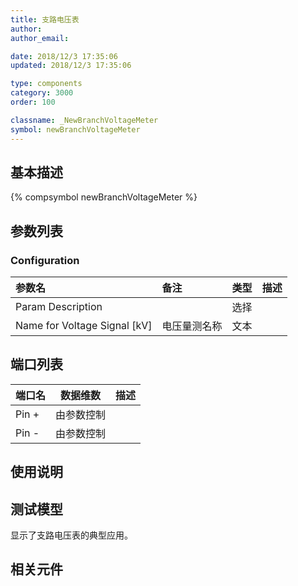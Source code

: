 ```yaml
---
title: 支路电压表
author: 
author_email:

date: 2018/12/3 17:35:06
updated: 2018/12/3 17:35:06

type: components
category: 3000
order: 100

classname: _NewBranchVoltageMeter
symbol: newBranchVoltageMeter
---
```

## 基本描述
{% compsymbol newBranchVoltageMeter %}

## 参数列表
### Configuration
| 参数名 | 备注 | 类型 | 描述 |
| :--- | :--- | :--: | :--- |
| Param Description |  | 选择 |  |
| Name for Voltage Signal \[kV\] | 电压量测名称 | 文本 |  |


## 端口列表

| 端口名 | 数据维数 | 描述 |
| :--- | :--:  | :--- |
| Pin + | 由参数控制 | |                   
| Pin - | 由参数控制 | |                   

## 使用说明


## 测试模型
[<test name>](<test link>)显示了支路电压表的典型应用。

## 相关元件


